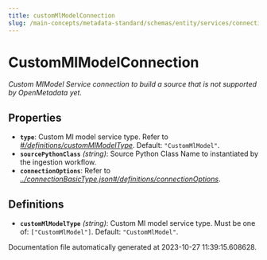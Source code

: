 ```yaml
---
title: customMlModelConnection
slug: /main-concepts/metadata-standard/schemas/entity/services/connections/mlmodel/custommlmodelconnection
---
```


# CustomMlModelConnection

*Custom MlModel Service connection to build a source that is not supported by OpenMetadata yet.*

## Properties

- **`type`**: Custom Ml model service type. Refer to *[#/definitions/customMlModelType](#definitions/customMlModelType)*. Default: `"CustomMlModel"`.
- **`sourcePythonClass`** *(string)*: Source Python Class Name to instantiated by the ingestion workflow.
- **`connectionOptions`**: Refer to *[../connectionBasicType.json#/definitions/connectionOptions](#/connectionBasicType.json#/definitions/connectionOptions)*.
## Definitions

- <a id="definitions/customMlModelType"></a>**`customMlModelType`** *(string)*: Custom Ml model service type. Must be one of: `["CustomMlModel"]`. Default: `"CustomMlModel"`.


Documentation file automatically generated at 2023-10-27 11:39:15.608628.

